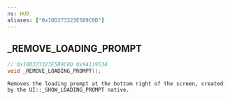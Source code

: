 ```yaml
---
ns: HUD
aliases: ["0x10D373323E5B9C0D"]
---
```

## _REMOVE_LOADING_PROMPT

```c
// 0x10D373323E5B9C0D 0x94119534
void _REMOVE_LOADING_PROMPT();
```

```
Removes the loading prompt at the bottom right of the screen, created by the UI::_SHOW_LOADING_PROMPT native.  
```

